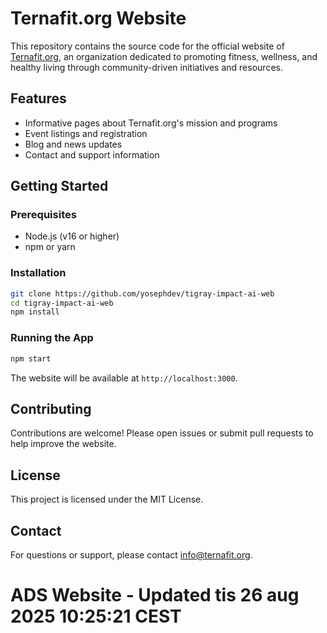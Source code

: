 # Ternafit.org Website

This repository contains the source code for the official website of [Ternafit.org](https://ternafit.org), an organization dedicated to promoting fitness, wellness, and healthy living through community-driven initiatives and resources.

## Features

- Informative pages about Ternafit.org's mission and programs
- Event listings and registration
- Blog and news updates
- Contact and support information

## Getting Started

### Prerequisites

- Node.js (v16 or higher)
- npm or yarn

### Installation

```bash
git clone https://github.com/yosephdev/tigray-impact-ai-web
cd tigray-impact-ai-web
npm install
```

### Running the App

```bash
npm start
```

The website will be available at `http://localhost:3000`.

## Contributing

Contributions are welcome! Please open issues or submit pull requests to help improve the website.

## License

This project is licensed under the MIT License.

## Contact

For questions or support, please contact [info@ternafit.org](mailto:info@ternafit.org).
# ADS Website - Updated tis 26 aug 2025 10:25:21 CEST
